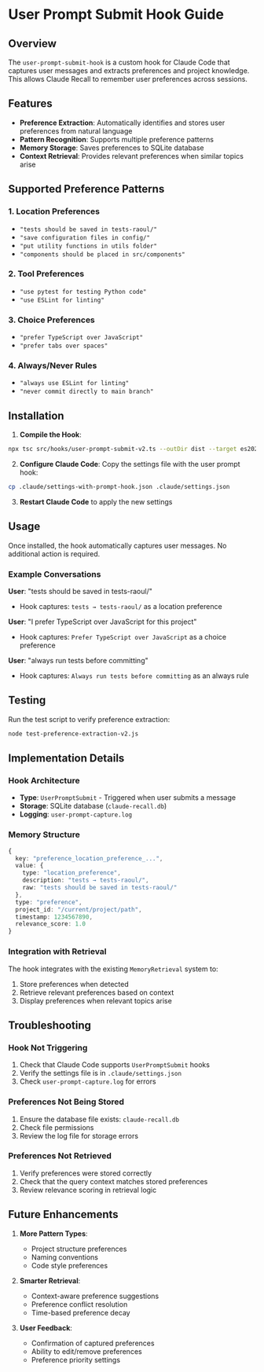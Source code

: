 # User Prompt Submit Hook Guide

## Overview

The `user-prompt-submit-hook` is a custom hook for Claude Code that captures user messages and extracts preferences and project knowledge. This allows Claude Recall to remember user preferences across sessions.

## Features

- **Preference Extraction**: Automatically identifies and stores user preferences from natural language
- **Pattern Recognition**: Supports multiple preference patterns
- **Memory Storage**: Saves preferences to SQLite database
- **Context Retrieval**: Provides relevant preferences when similar topics arise

## Supported Preference Patterns

### 1. Location Preferences
- `"tests should be saved in tests-raoul/"`
- `"save configuration files in config/"`
- `"put utility functions in utils folder"`
- `"components should be placed in src/components"`

### 2. Tool Preferences
- `"use pytest for testing Python code"`
- `"use ESLint for linting"`

### 3. Choice Preferences
- `"prefer TypeScript over JavaScript"`
- `"prefer tabs over spaces"`

### 4. Always/Never Rules
- `"always use ESLint for linting"`
- `"never commit directly to main branch"`

## Installation

1. **Compile the Hook**:
```bash
npx tsc src/hooks/user-prompt-submit-v2.ts --outDir dist --target es2020 --module commonjs --esModuleInterop --skipLibCheck
```

2. **Configure Claude Code**:
Copy the settings file with the user prompt hook:
```bash
cp .claude/settings-with-prompt-hook.json .claude/settings.json
```

3. **Restart Claude Code** to apply the new settings

## Usage

Once installed, the hook automatically captures user messages. No additional action is required.

### Example Conversations

**User**: "tests should be saved in tests-raoul/"
- Hook captures: `tests → tests-raoul/` as a location preference

**User**: "I prefer TypeScript over JavaScript for this project"
- Hook captures: `Prefer TypeScript over JavaScript` as a choice preference

**User**: "always run tests before committing"
- Hook captures: `Always run tests before committing` as an always rule

## Testing

Run the test script to verify preference extraction:
```bash
node test-preference-extraction-v2.js
```

## Implementation Details

### Hook Architecture
- **Type**: `UserPromptSubmit` - Triggered when user submits a message
- **Storage**: SQLite database (`claude-recall.db`)
- **Logging**: `user-prompt-capture.log`

### Memory Structure
```typescript
{
  key: "preference_location_preference_...",
  value: {
    type: "location_preference",
    description: "tests → tests-raoul/",
    raw: "tests should be saved in tests-raoul/"
  },
  type: "preference",
  project_id: "/current/project/path",
  timestamp: 1234567890,
  relevance_score: 1.0
}
```

### Integration with Retrieval
The hook integrates with the existing `MemoryRetrieval` system to:
1. Store preferences when detected
2. Retrieve relevant preferences based on context
3. Display preferences when relevant topics arise

## Troubleshooting

### Hook Not Triggering
1. Check that Claude Code supports `UserPromptSubmit` hooks
2. Verify the settings file is in `.claude/settings.json`
3. Check `user-prompt-capture.log` for errors

### Preferences Not Being Stored
1. Ensure the database file exists: `claude-recall.db`
2. Check file permissions
3. Review the log file for storage errors

### Preferences Not Retrieved
1. Verify preferences were stored correctly
2. Check that the query context matches stored preferences
3. Review relevance scoring in retrieval logic

## Future Enhancements

1. **More Pattern Types**:
   - Project structure preferences
   - Naming conventions
   - Code style preferences

2. **Smarter Retrieval**:
   - Context-aware preference suggestions
   - Preference conflict resolution
   - Time-based preference decay

3. **User Feedback**:
   - Confirmation of captured preferences
   - Ability to edit/remove preferences
   - Preference priority settings